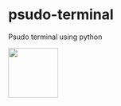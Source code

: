 # psudo-terminal
Psudo terminal using python


<img src="https://raw.githubusercontent.com/saurabhlondhe/psudo-terminal/master/python%20%3A%20sh%20%E2%80%94%20Konsole_016.png" style=" width:100px ; height:100px " />
